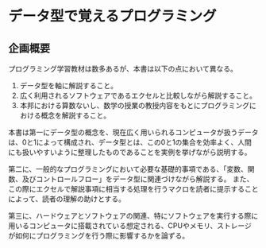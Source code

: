 # データ型で覚えるプログラミング
## 企画概要
プログラミング学習教材は数多あるが、本書は以下の点において異なる。

1. データ型を軸に解説すること。
2. 広く利用されるソフトウェアであるエクセルと比較しながら解説すること。
3. 本邦における算数ないし、数学の授業の教授内容をもとにプログラミングにおける概念を解説すること。

本書は第一にデータ型の概念を、現在広く用いられるコンピュータが扱うデータは、0と1によって構成され、データ型とは、この0と1の集合を効率よく、人間にも扱いやすいように整理したものであることを実例を挙げながら説明する。  

第二に、一般的なプログラミングにおいて必要な基礎的事項である、「変数、関数、及びコントロールフロー」をデータ型に関連づけながら解説する。
また、この際にエクセルで解説事項に相当する処理を行うマクロを読者に提示することによって、読者の理解の助けとする。

第三に、ハードウェアとソフトウェアの関連、特にソフトウェアを実行する際に用いるコンピュータに搭載されている想定される、CPUやメモリ、ストレージが如何にプログラミングを行う際に影響するかを論ずる。
